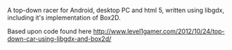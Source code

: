 A top-down racer for Android, desktop PC and html 5, written using libgdx, including it's implementation of Box2D.

Based upon code found here http://www.level1gamer.com/2012/10/24/top-down-car-using-libgdx-and-box2d/